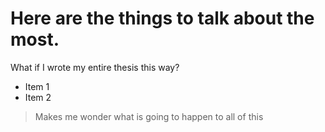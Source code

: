 # Here are the things to talk about the most.

What if I wrote my entire thesis this way?

- Item 1
- Item 2

> Makes me wonder what is going to happen to all of this